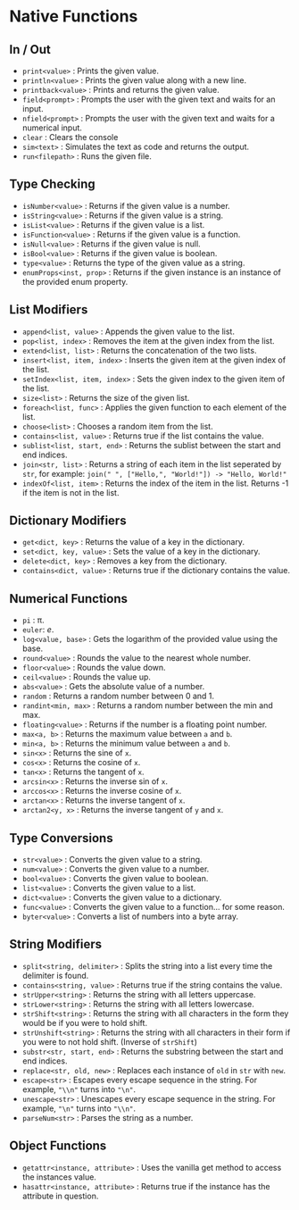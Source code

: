 
# Native Functions

## In / Out
- `print<value>` : Prints the given value.
- `println<value>` : Prints the given value along with a new line.
- `printback<value>` : Prints and returns the given value.
- `field<prompt>` : Prompts the user with the given text and waits for an input.
- `nfield<prompt>` : Prompts the user with the given text and waits for a numerical input.
- `clear` : Clears the console
- `sim<text>` : Simulates the text as code and returns the output.
- `run<filepath>` : Runs the given file.
  
## Type Checking

- `isNumber<value>` : Returns if the given value is a number.
- `isString<value>` : Returns if the given value is a string.
- `isList<value>` : Returns if the given value is a list.
- `isFunction<value>` : Returns if the given value is a function.
- `isNull<value>` : Returns if the given value is null.
- `isBool<value>` : Returns if the given value is boolean.
- `type<value>` : Returns the type of the given value as a string.
- `enumProps<inst, prop>` : Returns if the given instance is an instance of the provided enum property.

## List Modifiers

- `append<list, value>` : Appends the given value to the list.
- `pop<list, index>` : Removes the item at the given index from the list.
- `extend<list, list>` : Returns the concatenation of the two lists.
- `insert<list, item, index>` : Inserts the given item at the given index of the list.
- `setIndex<list, item, index>` : Sets the given index to the given item of the list.
- `size<list>` : Returns the size of the given list.
- `foreach<list, func>` : Applies the given function to each element of the list.
- `choose<list>` : Chooses a random item from the list.
- `contains<list, value>` : Returns true if the list contains the value.
- `sublist<list, start, end>` : Returns the sublist between the start and end indices.
- `join<str, list>` : Returns a string of each item in the list seperated by `str`, for example: `join(" ", ["Hello,", "World!"]) -> "Hello, World!"`
- `indexOf<list, item>` : Returns the index of the item in the list. Returns -1 if the item is not in the list.

## Dictionary Modifiers

- `get<dict, key>` : Returns the value of a key in the dictionary.
- `set<dict, key, value>` : Sets the value of a key in the dictionary.
- `delete<dict, key>` : Removes a key from the dictionary.
- `contains<dict, value>` : Returns true if the dictionary contains the value.

## Numerical Functions

- `pi` : π.
- `euler`: *e*.
- `log<value, base>` : Gets the logarithm of the provided value using the base.
- `round<value>` : Rounds the value to the nearest whole number.
- `floor<value>` : Rounds the value down.
- `ceil<value>` : Rounds the value up.
- `abs<value>` : Gets the absolute value of a number.
- `random` : Returns a random number between 0 and 1.
- `randint<min, max>` : Returns a random number between the min and max.
- `floating<value>` : Returns if the number is a floating point number.
- `max<a, b>` : Returns the maximum value between `a` and `b`.
- `min<a, b>` : Returns the minimum value between `a` and `b`.
- `sin<x>` : Returns the sine of `x`.
- `cos<x>` : Returns the cosine of `x`.
- `tan<x>` : Returns the tangent of `x`.
- `arcsin<x>` : Returns the inverse sin of `x`.
- `arccos<x>` : Returns the inverse cosine of `x`.
- `arctan<x>` : Returns the inverse tangent of `x`.
- `arctan2<y, x>` : Returns the inverse tangent of `y` and `x`.

## Type Conversions

- `str<value>` : Converts the given value to a string.
- `num<value>` : Converts the given value to a number.
- `bool<value>` : Converts the given value to boolean.
- `list<value>` : Converts the given value to a list.
- `dict<value>` : Converts the given value to a dictionary.
- `func<value>` : Converts the given value to a function... for some reason.
- `byter<value>` : Converts a list of numbers into a byte array.

## String Modifiers

- `split<string, delimiter>` : Splits the string into a list every time the delimiter is found.
- `contains<string, value>` : Returns true if the string contains the value.
- `strUpper<string>` : Returns the string with all letters uppercase.
- `strLower<string>` : Returns the string with all letters lowercase.
- `strShift<string>` : Returns the string with all characters in the form they would be if you were to hold shift.
- `strUnshift<string>` : Returns the string with all characters in their form if you were to not hold shift. (Inverse of `strShift`)
- `substr<str, start, end>` : Returns the substring between the start and end indices.
- `replace<str, old, new>` : Replaces each instance of `old` in `str` with `new`.
- `escape<str>` : Escapes every escape sequence in the string. For example, `"\\n"` turns into `"\n"`.
- `unescape<str>` : Unescapes every escape sequence in the string. For example, `"\n"` turns into `"\\n"`.
- `parseNum<str>` : Parses the string as a number.

## Object Functions

- `getattr<instance, attribute>` : Uses the vanilla get method to access the instances value.
- `hasattr<instance, attribute>` : Returns true if the instance has the attribute in question.
